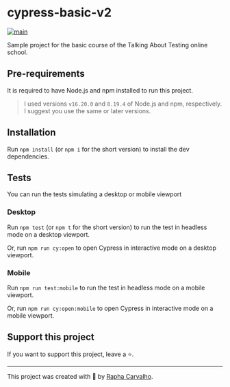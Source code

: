 # cypress-basic-v2

[![main](https://github.com/wlsf82/cy-data-test/actions/workflows/ci.yml/badge.svg)](https://github.com/RaphaelCarvalho07/cypress-basico-v2/actions)

Sample project for the basic course of the Talking About Testing online school.

## Pre-requirements

It is required to have Node.js and npm installed to run this project.

> I used versions `v16.20.0` and `8.19.4` of Node.js and npm, respectively. I suggest you use the same or later versions.

## Installation

Run `npm install` (or `npm i` for the short version) to install the dev dependencies.

## Tests
You can run the tests simulating a desktop or mobile viewport

### Desktop
Run `npm test` (or `npm t` for the short version) to run the test in headless mode on a desktop viewport.

Or, run `npm run cy:open` to open Cypress in interactive mode on a desktop viewport.

### Mobile
Run `npm run test:mobile` to run the test in headless mode on a mobile viewport.

Or, run `npm run cy:open:mobile` to open Cypress in interactive mode on a mobile viewport.

## Support this project

If you want to support this project, leave a ⭐.

___

This project was created with 💚 by [Rapha Carvalho](https://www.linkedin.com/in/raphael-carvalho-675147130/).

